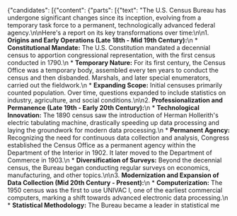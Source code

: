 {"candidates": [{"content": {"parts": [{"text": "The U.S. Census Bureau has undergone significant changes since its inception, evolving from a temporary task force to a permanent, technologically advanced federal agency.\n\nHere's a report on its key transformations over time:\n\n1.  **Origins and Early Operations (Late 18th - Mid 19th Century):**\n    *   **Constitutional Mandate:** The U.S. Constitution mandated a decennial census to apportion congressional representation, with the first census conducted in 1790.\n    *   **Temporary Nature:** For its first century, the Census Office was a temporary body, assembled every ten years to conduct the census and then disbanded. Marshals, and later special enumerators, carried out the fieldwork.\n    *   **Expanding Scope:** Initial censuses primarily counted population. Over time, questions expanded to include statistics on industry, agriculture, and social conditions.\n\n2.  **Professionalization and Permanence (Late 19th - Early 20th Century):**\n    *   **Technological Innovation:** The 1890 census saw the introduction of Herman Hollerith's electric tabulating machine, drastically speeding up data processing and laying the groundwork for modern data processing.\n    *   **Permanent Agency:** Recognizing the need for continuous data collection and analysis, Congress established the Census Office as a permanent agency within the Department of the Interior in 1902. It later moved to the Department of Commerce in 1903.\n    *   **Diversification of Surveys:** Beyond the decennial census, the Bureau began conducting regular surveys on economics, manufacturing, and other topics.\n\n3.  **Modernization and Expansion of Data Collection (Mid 20th Century - Present):**\n    *   **Computerization:** The 1950 census was the first to use UNIVAC I, one of the earliest commercial computers, marking a shift towards advanced electronic data processing.\n    *   **Statistical Methodology:** The Bureau became a leader in statistical me